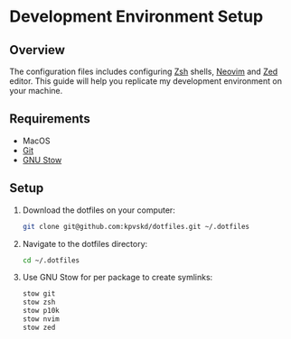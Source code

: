 # Development Environment Setup

## Overview
The configuration files includes configuring [Zsh](https://www.zsh.org/) shells, [Neovim](https://neovim.io/) and [Zed](https://zed.dev/) editor. This guide will help you replicate my development environment on your machine.

## Requirements
- MacOS
- [Git](https://git-scm.com/)
- [GNU Stow](https://www.gnu.org/software/stow/)

## Setup
1. Download the dotfiles on your computer:
    ```sh
    git clone git@github.com:kpvskd/dotfiles.git ~/.dotfiles
    ```
2. Navigate to the dotfiles directory:
    ```sh
    cd ~/.dotfiles
    ```
3. Use GNU Stow for per package to create symlinks:
    ```sh
    stow git
    stow zsh
    stow p10k
    stow nvim
    stow zed
    ```
